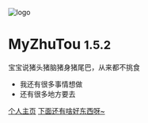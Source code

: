 <!-- _coverpage.md -->


![logo](../_media/icon.svg)

# MyZhuTou <small>1.5.2</small>

宝宝说猪头猪脑猪身猪尾巴，从来都不挑食

- 我还有很多事情想做
- 还有很多地方要去


[个人主页](https://github.com/lankerens)
[下面还有啥好东西呀~](#myzhutou)